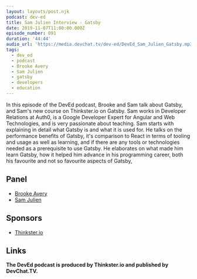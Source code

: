 ```yaml
---
layout: layouts/post.njk
podcast: dev-ed
title: Sam Julien Interview - Gatsby
date: 2019-11-07T11:00:00.000Z
episode_number: 091
duration: '44:44'
audio_url: 'https://media.devchat.tv/dev-ed/DevEd_Sam_Julien_Gatsby.mp3'
tags:
  - dev_ed
  - podcast
  - Brooke Avery
  - Sam Julien
  - gatsby
  - developers
  - education
---
```

In this episode of the DevEd podcast, Brooke and Sam talk about Gatsby, and Sam's new course on Thinkster.io on Gatsby. Sam works in Developer Relations at Auth0, is a Google Developer Expert for Angular and Web Technologies, and is very passionate about teaching.  Sam starts with explaining in detail what Gatsby is and what it is used for. He talks on the performance benefits of Gatsby, it's comparison to React in terms of tooling and usage as well as learning, and if there are any tools or technologies needed as a prerequisite to use Gatsby. He elaborates on what made him learn Gatsby, how it helped him advance in his programming career, both his favourite and not so favourite aspects of Gatsby,  

## Panel

* [Brooke Avery
  ](https://thinkster.io/)
* [Sam Julien](https://twitter.com/samjulien?lang=en)

## Sponsors

* [Thinkster.io
  ](https://twitter.com/samjulien?lang=en)

## Links

**The DevEd podcast is produced by Thinkster.io and published by DevChat.TV.**
